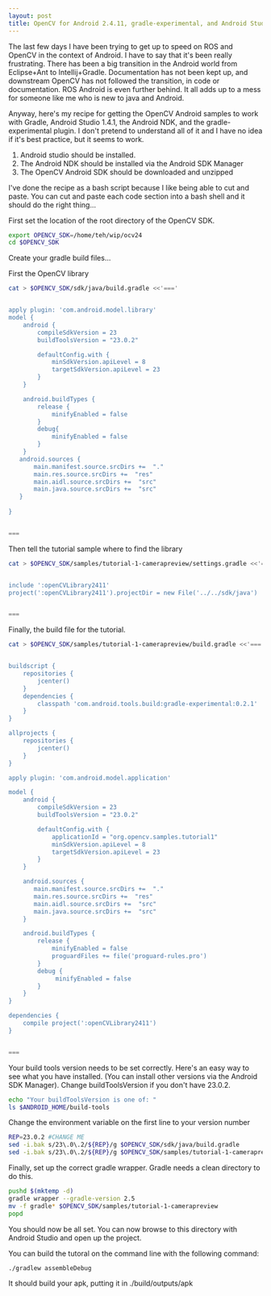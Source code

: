 ```yaml
---
layout: post
title: OpenCV for Android 2.4.11, gradle-experimental, and Android Studio 1.4.1
---
```


The last few days I have been trying to get up to speed on ROS and OpenCV in the context
of Android. I have to say that it's been really frustrating. There has been a big
transition in the Android world from Eclipse+Ant to Intellij+Gradle. Documentation has
not been kept up, and downstream OpenCV has not followed the transition, in code or documentation. ROS Android is even further behind. It all adds up to a mess for someone like
me who is new to java and Android. 

Anyway, here's my recipe for getting the OpenCV Android samples to work with Gradle, Android Studio 1.4.1, the Android NDK, and the gradle-experimental plugin. I don't pretend to understand all of it and I have no idea if it's best practice, but it seems to work. 

1. Android studio should be installed.
2. The Android NDK should be installed via the Android SDK Manager
3. The OpenCV Android SDK should be downloaded and unzipped

I've done the recipe as a bash script because I like being able to cut and paste. You can cut and paste each code section into a bash shell and it should do the right thing...

First set the location of the root directory of the OpenCV SDK.

```bash
export OPENCV_SDK=/home/teh/wip/ocv24
cd $OPENCV_SDK
```

Create your gradle build files...

First the OpenCV library

```bash
cat > $OPENCV_SDK/sdk/java/build.gradle <<'==='


apply plugin: 'com.android.model.library'
model {
    android {
        compileSdkVersion = 23
        buildToolsVersion = "23.0.2"

        defaultConfig.with {
            minSdkVersion.apiLevel = 8
            targetSdkVersion.apiLevel = 23
        }
    }

    android.buildTypes {
        release {
            minifyEnabled = false
        }
        debug{
            minifyEnabled = false
        }
    }
   android.sources {
       main.manifest.source.srcDirs +=  "."
       main.res.source.srcDirs +=  "res"
       main.aidl.source.srcDirs +=  "src"
       main.java.source.srcDirs +=  "src"
   }
 
}


===
```

Then tell the tutorial sample where to find the library

```bash
cat > $OPENCV_SDK/samples/tutorial-1-camerapreview/settings.gradle <<'==='


include ':openCVLibrary2411'
project(':openCVLibrary2411').projectDir = new File('../../sdk/java')


===
```

Finally, the build file for the tutorial.

```bash
cat > $OPENCV_SDK/samples/tutorial-1-camerapreview/build.gradle <<'==='


buildscript {
    repositories {
        jcenter()
    }
    dependencies {
        classpath 'com.android.tools.build:gradle-experimental:0.2.1'
    }
}

allprojects {
    repositories {
        jcenter()
    }
}

apply plugin: 'com.android.model.application'

model {
    android {
        compileSdkVersion = 23
        buildToolsVersion = "23.0.2"

        defaultConfig.with {
            applicationId = "org.opencv.samples.tutorial1"
            minSdkVersion.apiLevel = 8
            targetSdkVersion.apiLevel = 23
        }
    }

    android.sources {
       main.manifest.source.srcDirs +=  "."
       main.res.source.srcDirs +=  "res"
       main.aidl.source.srcDirs +=  "src"
       main.java.source.srcDirs +=  "src"
    } 

    android.buildTypes {
        release {
            minifyEnabled = false
            proguardFiles += file('proguard-rules.pro')
        }
        debug {
             minifyEnabled = false
        }
    }
}

dependencies {
    compile project(':openCVLibrary2411')
}


===
```
Your build tools version needs to be set correctly. Here's an easy way
to see what you have installed. (You can install other versions via the 
Android SDK Manager). Change buildToolsVersion if you don't have 23.0.2.


```bash
echo "Your buildToolsVersion is one of: "
ls $ANDROID_HOME/build-tools
```

Change the environment variable on the first line to your version number

```bash
REP=23.0.2 #CHANGE ME
sed -i.bak s/23\.0\.2/${REP}/g $OPENCV_SDK/sdk/java/build.gradle
sed -i.bak s/23\.0\.2/${REP}/g $OPENCV_SDK/samples/tutorial-1-camerapreview/build.gradle
```

Finally, set up the correct gradle wrapper. Gradle needs a clean directory
to do this.

```bash
pushd $(mktemp -d)
gradle wrapper --gradle-version 2.5
mv -f gradle* $OPENCV_SDK/samples/tutorial-1-camerapreview
popd

```

You should now be all set. You can now browse to this directory with Android Studio and open up the 
project. 

You can build the tutoral on the command line with the following command:

```bash
./gradlew assembleDebug
```

It should build your apk, putting it in ./build/outputs/apk


